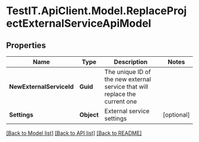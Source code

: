 # TestIT.ApiClient.Model.ReplaceProjectExternalServiceApiModel

## Properties

Name | Type | Description | Notes
------------ | ------------- | ------------- | -------------
**NewExternalServiceId** | **Guid** | The unique ID of the new external service that will replace the current one | 
**Settings** | **Object** | External service settings | [optional] 

[[Back to Model list]](../README.md#documentation-for-models) [[Back to API list]](../README.md#documentation-for-api-endpoints) [[Back to README]](../README.md)

